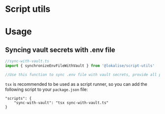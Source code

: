 # Script utils

# Usage

## Syncing vault secrets with .env file

```typescript
//sync-with-vault.ts
import { synchronizeEnvFileWithVault } from '@lokalise/script-utils'

//Use this function to sync .env file with vault secrets, provide all params to the function.
```

`tsx` is recommended to be used as a script runner, so you can add the following script to your `package.json` file:
```
"scripts": {
    "sync-with-vault": "tsx sync-with-vault.ts"
}
```
